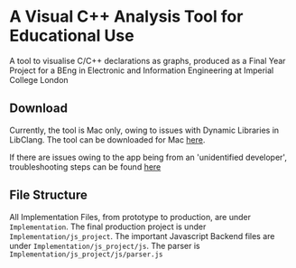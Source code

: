 # A Visual C++ Analysis Tool for Educational Use

A tool to visualise C/C++ declarations as graphs, produced as a Final Year Project for a BEng in Electronic and Information Engineering at Imperial College London

## Download

Currently, the tool is Mac only, owing to issues with Dynamic Libraries in LibClang. The tool can be downloaded for Mac [here](http://bit.ly/2sdx6Ud). 

If there are issues owing to the app being from an 'unidentified developer', troubleshooting steps can be found [here](https://support.apple.com/kb/ph18657?locale=en_US)

## File Structure

All Implementation Files, from prototype to production, are under `Implementation`. The final production project is under `Implementation/js_project`. The important Javascript Backend files are under `Implementation/js_project/js`. The parser is `Implementation/js_project/js/parser.js`
